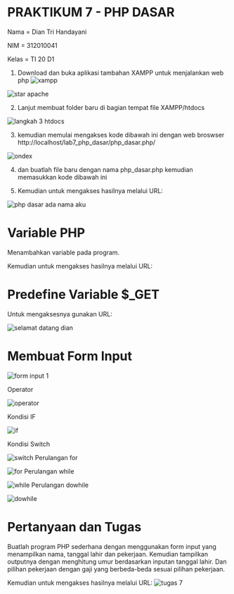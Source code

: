 # PRAKTIKUM 7 - PHP DASAR

Nama    = Dian Tri Handayani

NIM     = 312010041

Kelas   = TI 20 D1


1. Download dan buka aplikasi tambahan XAMPP untuk menjalankan web php
![xampp](https://user-images.githubusercontent.com/101880835/169408551-06defd5b-8bea-4951-b04c-fe8dfd9d5b11.png)

![star apache](https://user-images.githubusercontent.com/101880835/169408572-e816cdbc-1508-475a-8dc8-c3aa05cf774e.png)

2. Lanjut membuat folder baru di bagian tempat file XAMPP/htdocs

![langkah 3 htdocs](https://user-images.githubusercontent.com/101880835/169408591-53de5f98-5705-4cfe-ac25-0ae80be66092.png)

3. kemudian memulai mengakses kode dibawah ini dengan web broswser 
http://localhost/lab7_php_dasar/php_dasar.php/ 

![ondex](https://user-images.githubusercontent.com/101880835/169408618-252b3f08-a850-44af-8260-9588a25a4e10.png)

4. dan buatlah file baru dengan nama php_dasar.php kemudian memasukkan kode dibawah ini

5. Kemudian untuk mengakses hasilnya melalui URL:

![php dasar ada nama aku](https://user-images.githubusercontent.com/101880835/174529732-2eda9db1-199e-47cd-b700-5c38d160998a.png)


# Variable PHP

Menambahkan variable pada program.

Kemudian untuk mengakses hasilnya melalui URL:


# Predefine Variable $_GET

Untuk mengaksesnya gunakan URL:

![selamat datang dian](https://user-images.githubusercontent.com/101880835/174529718-f1d9317f-06c4-455b-b6e9-a406eea64119.png)

# Membuat Form Input

![form input 1](https://user-images.githubusercontent.com/101880835/174529814-a6dc7997-b605-4534-85df-dd3327356908.png)

Operator

![operator](https://user-images.githubusercontent.com/101880835/174529799-84cec5e4-5f5a-47d1-b78b-74017718bc28.png)

Kondisi IF

![if](https://user-images.githubusercontent.com/101880835/174529789-882dce9a-92db-4528-902a-5764fa30fa9f.png)

Kondisi Switch

![switch](https://user-images.githubusercontent.com/101880835/174529784-aaa2bd62-71ad-4043-b80e-4e528f801437.png)
Perulangan for

![for](https://user-images.githubusercontent.com/101880835/174529778-adbabfe0-e5c2-491b-8c1f-6a0659d3e010.png)
Perulangan while

![while](https://user-images.githubusercontent.com/101880835/174529768-40a3d236-1d49-4c24-9ddb-8d6b2fb95cc4.png)
Perulangan dowhile

![dowhile](https://user-images.githubusercontent.com/101880835/174529758-00aff99d-c5ca-4139-9765-cc250c19718f.png)


# Pertanyaan dan Tugas

Buatlah program PHP sederhana dengan menggunakan form input yang menampilkan nama, tanggal lahir dan pekerjaan. Kemudian tampilkan outputnya dengan menghitung umur berdasarkan inputan tanggal lahir. Dan pilihan pekerjaan dengan gaji yang berbeda-beda sesuai pilihan pekerjaan.

Kemudian untuk mengakses hasilnya melalui URL:
![tugas 7](https://user-images.githubusercontent.com/101880835/174529709-a5d3c1fc-b4be-4a28-babc-26a810c32cff.png)
